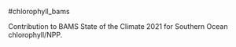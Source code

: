 #chlorophyll_bams

Contribution to BAMS State of the Climate 2021 for Southern Ocean chlorophyll/NPP.

